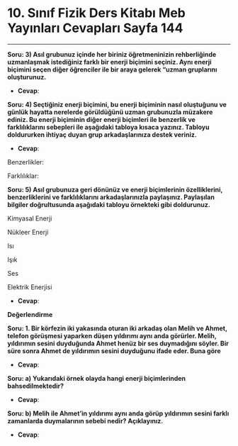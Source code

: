 # 10. Sınıf Fizik Ders Kitabı Meb Yayınları Cevapları Sayfa 144

---

**Soru: 3) Asıl grubunuz içinde her biriniz öğretmeninizin rehberliğinde uzmanlaşmak istediğiniz farklı bir enerji biçimini seçiniz. Aynı enerji biçimini seçen diğer öğrenciler ile bir araya gelerek “uzman gruplarını oluşturunuz.**

-   **Cevap**:

**Soru: 4) Seçtiğiniz enerji biçimini, bu enerji biçiminin nasıl oluştuğunu ve günlük hayatta nerelerde görüldüğünü uzman grubunuzla müzakere ediniz. Bu enerji biçiminin diğer enerji biçimleri ile benzerlik ve farklılıklarını sebepleri ile aşağıdaki tabloya kısaca yazınız. Tabloyu doldururken ihtiyaç duyan grup arkadaşlarınıza destek veriniz.**

-   **Cevap**:

Benzerlikler:

 Farklılıklar:

**Soru: 5) Asıl grubunuza geri dönünüz ve enerji biçimlerinin özelliklerini, benzerliklerini ve farklılıklarını arkadaşlarınızla paylaşınız. Paylaşılan bilgiler doğrultusunda aşağıdaki tabloyu örnekteki gibi doldurunuz.**

Kimyasal Enerji

 Nükleer Enerji

 Isı

 Işık

 Ses

 Elektrik Enerjisi

-   **Cevap**:

**Değerlendirme**

**Soru: 1. Bir körfezin iki yakasında oturan iki arkadaş olan Melih ve Ahmet, telefon görüşmesi yaparken düşen yıldırımı aynı anda görürler. Melih, yıldırımın sesini duyduğunda Ahmet henüz bir ses duymadığını söyler. Bir süre sonra Ahmet de yıldırımın sesini duyduğunu ifade eder. Buna göre**

-   **Cevap**:

**Soru: a) Yukarıdaki örnek olayda hangi enerji biçimlerinden bahsedilmektedir?**

-   **Cevap**:

**Soru: b) Melih ile Ahmet’in yıldırımı aynı anda görüp yıldırımın sesini farklı zamanlarda duymalarının sebebi nedir? Açıklayınız.**

-   **Cevap**: